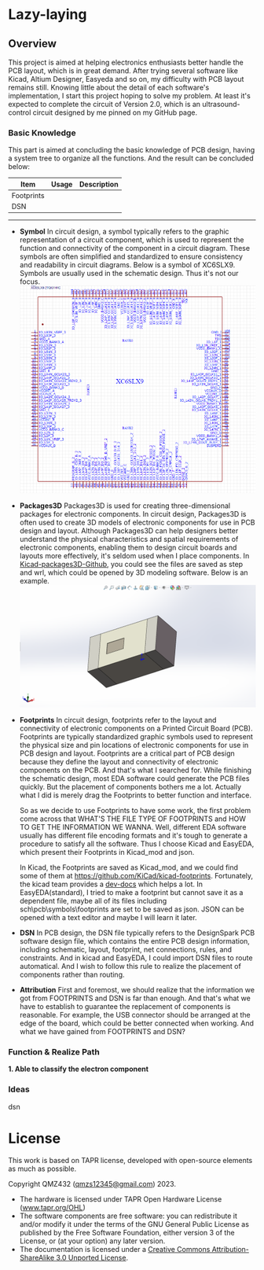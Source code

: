 # Lazy-laying
## Overview
This project is aimed at helping electronics enthusiasts better handle the PCB layout, which is in great demand. After trying several software like Kicad, Altium Designer, Easyeda and so on, my difficulty with PCB layout remains still. Knowing little about the detail of each software's implementation, I start this project hoping to solve my problem. At least it's expected to complete the circuit of Version 2.0, which is an ultrasound-control circuit designed by me pinned on my GitHub page.

### Basic Knowledge
This part is aimed at concluding the basic knowledge of PCB design, having a system tree to organize all the functions. And the result can be concluded below:

|Item|Usage|Description|
|----|-----|-----------|
|Footprints|
|DSN|

---
- **Symbol**
    In circuit design, a symbol typically refers to the graphic representation of a circuit component, which is used to represent the function and connectivity of the component in a circuit diagram. These symbols are often simplified and standardized to ensure consistency and readability in circuit diagrams. Below is a symbol of XC6SLX9. Symbols are usually used in the schematic design. Thus it's not our focus.
    ![Symobol of XC6SLX9](Documention/Pics/XC6SLX9.png)

- **Packages3D**
    Packages3D is used for creating three-dimensional packages for electronic components. In circuit design, Packages3D is often used to create 3D models of electronic components for use in PCB design and layout. Although Packages3D can help designers better understand the physical characteristics and spatial requirements of electronic components, enabling them to design circuit boards and layouts more effectively, it's seldom used when I place components. In [Kicad-packages3D-Github](https://github.com/KiCad/kicad-packages3D), you could see the files are saved as step and wrl, which could be opened by 3D modeling software. Below is an example.
![RF_Antenna_model](Documention/Pics/RF_Antenna_model.png)

- **Footprints**
    In circuit design, footprints refer to the layout and connectivity of electronic components on a Printed Circuit Board (PCB). Footprints are typically standardized graphic symbols used to represent the physical size and pin locations of electronic components for use in PCB design and layout. Footprints are a critical part of PCB design because they define the layout and connectivity of electronic components on the PCB. And that's what I searched for. While finishing the schematic design, most EDA software could generate the PCB files quickly. But the placement of components bothers me a lot. Actually what I did is merely drag the Footprints to better function and interface.

    So as we decide to use Footprints to have some work, the first problem come across that WHAT'S THE FILE TYPE OF FOOTPRINTS and HOW TO GET THE INFORMATION WE WANNA. Well, different EDA software usually has different file encoding formats and it's tough to generate a procedure to satisfy all the software. Thus I choose Kicad and EasyEDA, which present their Footprints in Kicad_mod and json.

    In Kicad, the Footprints are saved as Kicad_mod, and we could find some of them at https://github.com/KiCad/kicad-footprints. Fortunately, the kicad team provides a [dev-docs](https://dev-docs.kicad.org/en/build/) which helps a lot. In EasyEDA(standard), I tried to make a footprint but cannot save it as a dependent file, maybe all of its files including sch\pcb\symbols\footprints are set to be saved as json. JSON can be opened with a text editor and maybe I will learn it later.

- **DSN**
    In PCB design, the DSN file typically refers to the DesignSpark PCB software design file, which contains the entire PCB design information, including schematic, layout, footprint, net connections, rules, and constraints. And in kicad and EasyEDA, I could import DSN files to route automatical. And I wish to follow this rule to realize the placement of components rather than routing.
  
- **Attribution**
    First and foremost, we should realize that the information we got from FOOTPRINTS and DSN is far than enough. And that's what we have to establish to guarantee the replacement of components is reasonable. For example, the USB connector should be arranged at the edge of the board, which could be better connected when working.
    And what we have gained from FOOTPRINTS and DSN? 



### Function & Realize Path
**1. Able to classify the electron component**
> 

### Ideas
dsn


# License

This work is based on TAPR license, developed with open-source elements as much as possible.

Copyright QMZ432 (qmzs12345@gmail.com) 2023.

* The hardware is licensed under TAPR Open Hardware License (www.tapr.org/OHL)
* The software components are free software: you can redistribute it and/or modify it under the terms of the GNU General Public License as published by the Free Software Foundation, either version 3 of the License, or (at your option) any later version.
* The documentation is licensed under a [Creative Commons Attribution-ShareAlike 3.0 Unported License](http://creativecommons.org/licenses/by-sa/3.0/).